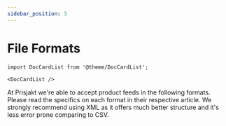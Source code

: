 ```yaml
---
sidebar_position: 3
---
```


# File Formats

```mdx-code-block
import DocCardList from '@theme/DocCardList';

<DocCardList />
```

At Prisjakt we're able to accept product feeds in the following formats. Please read the specifics on each format in their respective article. We strongly recommend using XML as it  offers much better structure and it's less error prone comparing to CSV.